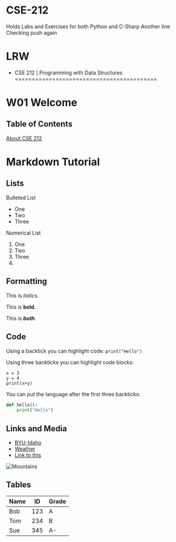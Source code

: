 # CSE-212
Holds Labs and Exercises for both Python and C-Sharp
Another line
Checking push again
# LRW
* CSE 212 | Programming with Data Structures
==========================================

W01 Welcome
===========

Table of Contents
-----------------

[About CSE 212](#1)
# Markdown Tutorial

## Lists

Bulleted List

* One
* Two
* Three

Numerical List

1. One
2. Two
3. Three
4. 

## Formatting

This is *italics*.

This is **bold**.

This is ***both***.

## Code

Using a backtick you can highlight code: `print("Hello")`

Using three backticks you can highlight code blocks:

```
x = 3
y = 4
print(x+y)
```

You can put the language after the first three backticks:

```python
def hello():
    print("Hello")
```

## Links and Media

* [BYU-Idaho](https://www.byui.edu)
* [Weather](https://www.weather.gov/)
* [Link to this](./another_new_file.md)

![Mountains](mountains.jpg)

## Tables

|Name |ID   |Grade|
|-----|-----|-----|
|Bob  |123  |A    |
|Tom  |234  |B    |
|Sue  |345  |A-   |

